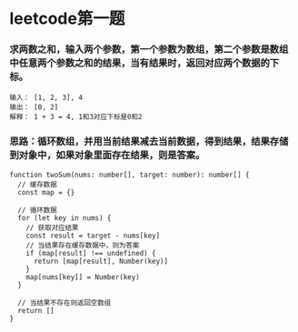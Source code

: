 # leetcode第一题
### 求两数之和，输入两个参数，第一个参数为数组，第二个参数是数组中任意两个参数之和的结果，当有结果时，返回对应两个数据的下标。
```
输入： [1, 2, 3], 4
输出： [0, 2]
解释： 1 + 3 = 4, 1和3对应下标是0和2
```
### 思路：循环数组，并用当前结果减去当前数据，得到结果，结果存储到对象中，如果对象里面存在结果，则是答案。
```
function twoSum(nums: number[], target: number): number[] {
  // 缓存数据
  const map = {}

  // 循环数据
  for (let key in nums) {
    // 获取对应结果
    const result = target - nums[key]
    // 当结果存在缓存数据中，则为答案
    if (map[result] !== undefined) {
      return [map[result], Number(key)]
    }
    map[nums[key]] = Number(key)
  }

  // 当结果不存在则返回空数组
  return []
}
```